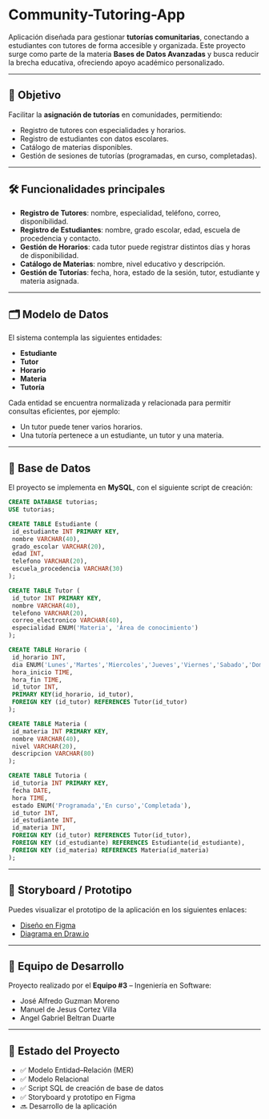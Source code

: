 # Community-Tutoring-App

Aplicación diseñada para gestionar **tutorías comunitarias**, conectando a estudiantes con tutores de forma accesible y organizada. Este proyecto surge como parte de la materia **Bases de Datos Avanzadas** y busca reducir la brecha educativa, ofreciendo apoyo académico personalizado.

---

## 🚀 Objetivo
Facilitar la **asignación de tutorías** en comunidades, permitiendo:
- Registro de tutores con especialidades y horarios.
- Registro de estudiantes con datos escolares.
- Catálogo de materias disponibles.
- Gestión de sesiones de tutorías (programadas, en curso, completadas).

---

## 🛠️ Funcionalidades principales
- **Registro de Tutores**: nombre, especialidad, teléfono, correo, disponibilidad.
- **Registro de Estudiantes**: nombre, grado escolar, edad, escuela de procedencia y contacto.
- **Gestión de Horarios**: cada tutor puede registrar distintos días y horas de disponibilidad.
- **Catálogo de Materias**: nombre, nivel educativo y descripción.
- **Gestión de Tutorías**: fecha, hora, estado de la sesión, tutor, estudiante y materia asignada.

---

## 🗂️ Modelo de Datos
El sistema contempla las siguientes entidades:
- **Estudiante**
- **Tutor**
- **Horario**
- **Materia**
- **Tutoría**

Cada entidad se encuentra normalizada y relacionada para permitir consultas eficientes, por ejemplo:
- Un tutor puede tener varios horarios.
- Una tutoría pertenece a un estudiante, un tutor y una materia.

---

## 💾 Base de Datos
El proyecto se implementa en **MySQL**, con el siguiente script de creación:

```sql
CREATE DATABASE tutorias;
USE tutorias;

CREATE TABLE Estudiante (
 id_estudiante INT PRIMARY KEY,
 nombre VARCHAR(40),
 grado_escolar VARCHAR(20),
 edad INT,
 telefono VARCHAR(20),
 escuela_procedencia VARCHAR(30)
);

CREATE TABLE Tutor (
 id_tutor INT PRIMARY KEY,
 nombre VARCHAR(40),
 telefono VARCHAR(20),
 correo_electronico VARCHAR(40),
 especialidad ENUM('Materia', 'Área de conocimiento')
);

CREATE TABLE Horario (
 id_horario INT,
 dia ENUM('Lunes','Martes','Miercoles','Jueves','Viernes','Sabado','Domingo'),
 hora_inicio TIME,
 hora_fin TIME,
 id_tutor INT,
 PRIMARY KEY(id_horario, id_tutor),
 FOREIGN KEY (id_tutor) REFERENCES Tutor(id_tutor)
);

CREATE TABLE Materia (
 id_materia INT PRIMARY KEY,
 nombre VARCHAR(40),
 nivel VARCHAR(20),
 descripcion VARCHAR(80)
);

CREATE TABLE Tutoria (
 id_tutoria INT PRIMARY KEY,
 fecha DATE,
 hora TIME,
 estado ENUM('Programada','En curso','Completada'),
 id_tutor INT,
 id_estudiante INT,
 id_materia INT,
 FOREIGN KEY (id_tutor) REFERENCES Tutor(id_tutor),
 FOREIGN KEY (id_estudiante) REFERENCES Estudiante(id_estudiante),
 FOREIGN KEY (id_materia) REFERENCES Materia(id_materia)
);
```

---

## 🎨 Storyboard / Prototipo
Puedes visualizar el prototipo de la aplicación en los siguientes enlaces:
- [Diseño en Figma](https://www.figma.com/design/d0TvSYbRHQXQL63LMuxMsj/Community-Tutoring-App?node-id=1-3&m=dev&t=zaDrom7bGK3GjwUq-1)
- [Diagrama en Draw.io](https://drive.google.com/file/d/1M9R7WKziW42o52w3bUgcu1iXSihM3AzH/view?usp=sharing)

---

## 👥 Equipo de Desarrollo
Proyecto realizado por el **Equipo #3** – Ingeniería en Software:
- José Alfredo Guzman Moreno
- Manuel de Jesus Cortez Villa
- Angel Gabriel Beltran Duarte

---

## 📌 Estado del Proyecto
- ✅ Modelo Entidad–Relación (MER)
- ✅ Modelo Relacional
- ✅ Script SQL de creación de base de datos
- ✅ Storyboard y prototipo en Figma
- 🔜 Desarrollo de la aplicación
